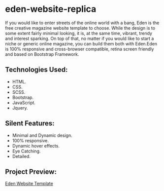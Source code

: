 # eden-website-replica

If you would like to enter streets of the online world with a bang, Eden is the free creative magazine website template to choose. While the design is to some extent fairly minimal looking, it is, at the same time, vibrant, trendy and interest sparking. On top of that, no matter if you would like to start a niche or generic online magazine, you can build them both with Eden.Eden is 100% responsive and cross-browser compatible, retina screen friendly and based on Bootstrap Framework.

## Technologies Used:

* HTML.
* CSS.
* SCSS.
* Bootstrap.
* JavaScript.
* Jquery.

## Silent Features:

* Minimal and Dynamic design.
* 100% responsive.
* Dynamic hover effects.
* Eye Catching.
* Detailed.

## Project Preview:

[Eden Website Template](https://alitahir4024.github.io/eden-website-replica/)
